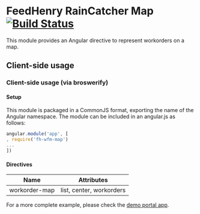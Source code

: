 # FeedHenry RainCatcher Map [![Build Status](https://travis-ci.org/feedhenry-raincatcher/raincatcher-map.png)](https://travis-ci.org/feedhenry-raincatcher/raincatcher-map)

This module provides an Angular directive to represent workorders on a map.

## Client-side usage

### Client-side usage (via broswerify)

#### Setup
This module is packaged in a CommonJS format, exporting the name of the Angular namespace.  The module can be included in an angular.js as follows:

```javascript
angular.module('app', [
, require('fh-wfm-map')
...
])
```

#### Directives

| Name | Attributes |
| ---- | ----------- |
| workorder-map | list, center, workorders |


For a more complete example, please check the [demo portal app](https://github.com/feedhenry-raincatcher/raincatcher-demo-portal/blob/master/src/app/map/map.js).
